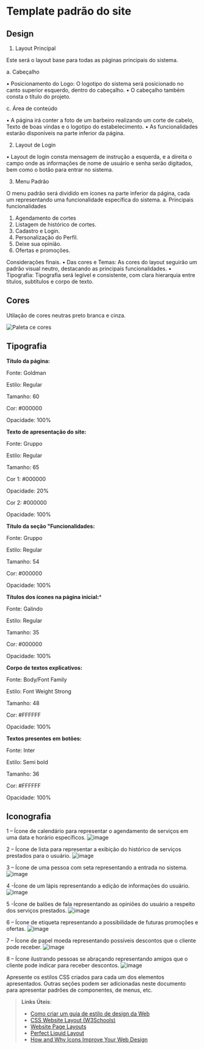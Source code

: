 # Template padrão do site

## Design

1. Layout Principal

Este será o layout base para todas as páginas principais do sistema.

a. Cabeçalho

•	Posicionamento do Logo: O logotipo do sistema será posicionado no canto superior esquerdo, dentro do cabeçalho.
•	O cabeçalho também consta o título do projeto.


c. Área de conteúdo

•	A página irá conter a foto de um barbeiro realizando um corte de cabelo, Texto de boas vindas e o logotipo do estabelecimento.
•	As funcionalidades estarão disponíveis na parte inferior da página.


2. Layout de Login

•	Layout de login consta mensagem de instrução a esquerda, e a direita o campo onde as informações de nome de usuário e senha serão digitados, bem como o botão para entrar no sistema.


3. Menu Padrão

O menu padrão será dividido em ícones na parte inferior da página, cada um representando uma funcionalidade específica do sistema.
a. Principais funcionalidades

1.	Agendamento de cortes
2.	Listagem de histórico de cortes.
3.	Cadastro e Login.
4.	Personalização do Perfil.
5.	Deixe sua opinião.
6.	Ofertas e promoções.

Considerações finais.
•	Das cores e Temas: As cores do layout seguirão um padrão visual neutro, destacando as principais funcionalidades.
•	Tipografia: Tipografia será legível e consistente, com clara hierarquia entre títulos, subtítulos e corpo de texto.


## Cores 
Utilação de cores neutras preto branca e cinza.


![Paleta ce cores](https://github.com/user-attachments/assets/f9cfd372-4755-40b4-b160-7eef8a1def73)


## Tipografia

**Título da página:**

Fonte: Goldman

Estilo: Regular

Tamanho: 60

Cor: #000000

Opacidade: 100%

**Texto de apresentação do site:**

Fonte: Gruppo

Estilo: Regular

Tamanho: 65

Cor 1: #000000

Opacidade: 20%

Cor 2: #000000

Opacidade: 100%

**Título da seção "Funcionalidades:**

Fonte: Gruppo

Estilo: Regular

Tamanho: 54

Cor: #000000

Opacidade: 100%

**Títulos dos ícones na página inicial:***

Fonte: Galindo

Estilo: Regular

Tamanho: 35

Cor: #000000

Opacidade: 100%

**Corpo de textos explicativos:**

Fonte: Body/Font Family

Estilo: Font Weight Strong

Tamanho: 48

Cor: #FFFFFF

Opacidade: 100%

**Textos presentes em botões:**

Fonte: Inter

Estilo: Semi bold

Tamanho: 36

Cor: #FFFFFF

Opacidade: 100%

## Iconografia

1 – Ícone de calendário para representar o agendamento de serviços em uma data e horário específicos.
 ![image](https://github.com/user-attachments/assets/eb0a2552-2719-4866-8870-9302335f1f20)

2 – Ícone de lista para representar a exibição do histórico de serviços prestados para o usuário.
 ![image](https://github.com/user-attachments/assets/e5a5794e-e903-4dde-ad14-3ef2fa457478)

3 – Ícone de uma pessoa com seta representando a entrada no sistema.
 ![image](https://github.com/user-attachments/assets/c0e39118-dfc2-460c-8c75-b0dad9d7bf9b)

4 -Ícone de um lápis representando a edição de informações do usuário.
 ![image](https://github.com/user-attachments/assets/4e7c27a4-ab2a-4f61-9999-68d3a47448c7)

5 -Ícone de balões de fala representando as opiniões do usuário a respeito dos serviços prestados.
 ![image](https://github.com/user-attachments/assets/d7fcb06b-a76c-4e4c-b1be-74ddf8516707)

6 – Ícone de etiqueta representando a possibilidade de futuras promoções e ofertas.
 ![image](https://github.com/user-attachments/assets/9054b484-d722-4039-b0f0-ee7395cd0a0e)

7 – Ícone de papel moeda representando possíveis descontos que o cliente pode receber.
![image](https://github.com/user-attachments/assets/4e9b6160-a67a-4777-b523-abeaf466e371)

8 – Ícone ilustrando pessoas se abraçando representando amigos que o cliente pode indicar para receber descontos. 
![image](https://github.com/user-attachments/assets/175266e0-e4c0-4d96-b157-f6d7b0cbd944)


Apresente os estilos CSS criados para cada um dos elementos apresentados.
Outras seções podem ser adicionadas neste documento para apresentar padrões de componentes, de menus, etc.


> **Links Úteis**:
>
> -  [Como criar um guia de estilo de design da Web](https://edrodrigues.com.br/blog/como-criar-um-guia-de-estilo-de-design-da-web/#)
> - [CSS Website Layout (W3Schools)](https://www.w3schools.com/css/css_website_layout.asp)
> - [Website Page Layouts](http://www.cellbiol.com/bioinformatics_web_development/chapter-3-your-first-web-page-learning-html-and-css/website-page-layouts/)
> - [Perfect Liquid Layout](https://matthewjamestaylor.com/perfect-liquid-layouts)
> - [How and Why Icons Improve Your Web Design](https://usabilla.com/blog/how-and-why-icons-improve-you-web-design/)

